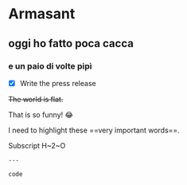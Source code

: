 

# Armasant


## oggi ho fatto poca cacca


### e un paio di volte pipì


- [x] Write the press release

~~The world is flat.~~

That is so funny! :joy:

I need to highlight these ==very important words==.

Subscript	H~2~O


	---

`code`
